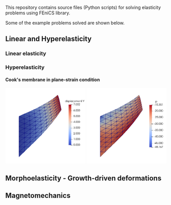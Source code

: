 This repository contains source files (Python scripts) for solving elasticity problems using FEniCS library.

Some of the example problems solved are shown below.

## Linear and Hyperelasticity
### Linear elasticity


### Hyperelasticity

#### Cook's membrane in plane-strain condition

<img src="./LinearAndHyperelastic/Cooksmembrane2D/Cooksmembrane2d-NH-nelem8-dispY.png" alt="Y-displacement" width="250"/>
<img src="./LinearAndHyperelastic/Cooksmembrane2D/Cooksmembrane2d-NH-nelem8-pressure.png" alt="Pressure" width="250"/>


## Morphoelasticity - Growth-driven deformations

## Magnetomechanics
